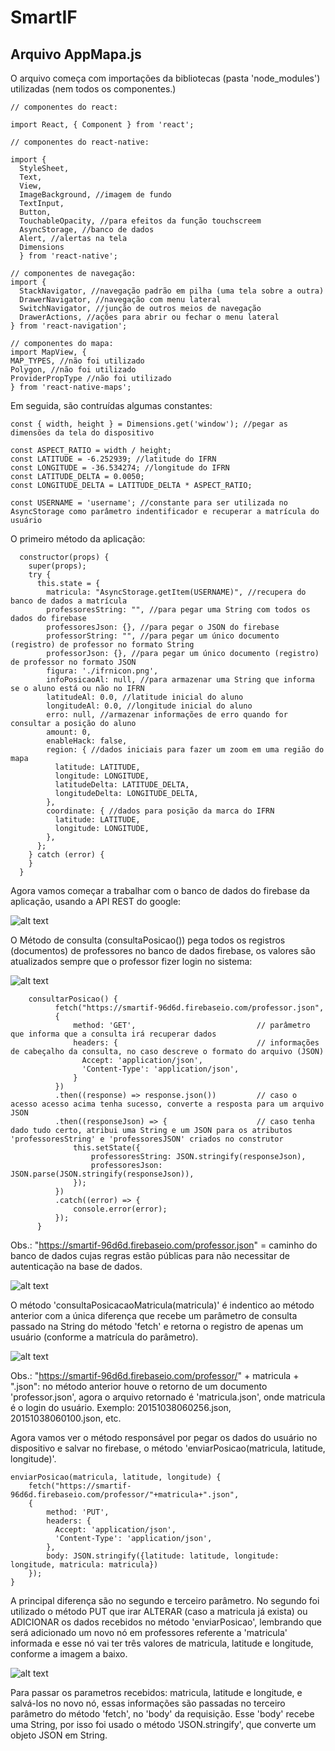 # SmartIF

## Arquivo AppMapa.js

O arquivo começa com importações da bibliotecas (pasta 'node_modules') utilizadas (nem todos os componentes.)

    // componentes do react:
    
    import React, { Component } from 'react';

    // componentes do react-native:
    
    import {
      StyleSheet, 
      Text, 
      View, 
      ImageBackground, //imagem de fundo
      TextInput, 
      Button, 
      TouchableOpacity, //para efeitos da função touchscreem
      AsyncStorage, //banco de dados
      Alert, //alertas na tela
      Dimensions 
      } from 'react-native';

    // componentes de navegação:
    import {
      StackNavigator, //navegação padrão em pilha (uma tela sobre a outra)
      DrawerNavigator, //navegação com menu lateral
      SwitchNavigator, //junção de outros meios de navegação
      DrawerActions, //ações para abrir ou fechar o menu lateral
    } from 'react-navigation';

    // componentes do mapa:
    import MapView, { 
    MAP_TYPES, //não foi utilizado
    Polygon, //não foi utilizado
    ProviderPropType //não foi utilizado
    } from 'react-native-maps';

Em seguida, são contruídas algumas constantes:

    const { width, height } = Dimensions.get('window'); //pegar as dimensões da tela do dispositivo

    const ASPECT_RATIO = width / height; 
    const LATITUDE = -6.252939; //latitude do IFRN
    const LONGITUDE = -36.534274; //longitude do IFRN
    const LATITUDE_DELTA = 0.0050;
    const LONGITUDE_DELTA = LATITUDE_DELTA * ASPECT_RATIO;

    const USERNAME = 'username'; //constante para ser utilizada no AsyncStorage como parâmetro indentificador e recuperar a matrícula do usuário

O primeiro método da aplicação:

      constructor(props) {
        super(props);
        try {
          this.state = {
            matricula: "AsyncStorage.getItem(USERNAME)", //recupera do banco de dados a matrícula
            professoresString: "", //para pegar uma String com todos os dados do firebase
            professoresJson: {}, //para pegar o JSON do firebase
            professorString: "", //para pegar um único documento (registro) de professor no formato String
            professorJson: {}, //para pegar um único documento (registro) de professor no formato JSON
            figura: './ifrnicon.png',
            infoPosicaoAl: null, //para armazenar uma String que informa se o aluno está ou não no IFRN
            latitudeAl: 0.0, //latitude inicial do aluno
            longitudeAl: 0.0, //longitude inicial do aluno
            erro: null, //armazenar informações de erro quando for consultar a posição do aluno
            amount: 0,
            enableHack: false,
            region: { //dados iniciais para fazer um zoom em uma região do mapa
              latitude: LATITUDE,
              longitude: LONGITUDE,
              latitudeDelta: LATITUDE_DELTA,
              longitudeDelta: LONGITUDE_DELTA,
            },
            coordinate: { //dados para posição da marca do IFRN
              latitude: LATITUDE,
              longitude: LONGITUDE,
            },
          };
        } catch (error) {
        }
      }
  
Agora vamos começar a trabalhar com o banco de dados do firebase da aplicação, usando a API REST do google:
  
  ![alt text](https://github.com/kairiroberto/smartif/blob/master/Captura1.JPG)
  
O Método de consulta (consultaPosicao()) pega todos os registros (documentos) de professores no banco de dados firebase, os valores são atualizados sempre que o professor fizer login no sistema:
  
  ![alt text](https://github.com/kairiroberto/smartif/blob/master/Captura2.JPG)
  
  
        consultarPosicao() {
              fetch("https://smartif-96d6d.firebaseio.com/professor.json",
              {
                  method: 'GET',                           // parâmetro que informa que a consulta irá recuperar dados
                  headers: {                               // informações de cabeçalho da consulta, no caso descreve o formato do arquivo (JSON)
                    Accept: 'application/json',
                    'Content-Type': 'application/json',
                  }
              })
              .then((response) => response.json())         // caso o acesso acesso acima tenha sucesso, converte a resposta para um arquivo JSON
              .then((responseJson) => {                    // caso tenha dado tudo certo, atribui uma String e um JSON para os atributos 'professoresString' e 'professoresJSON' criados no construtor
                  this.setState({                          
                      professoresString: JSON.stringify(responseJson),
                      professoresJson: JSON.parse(JSON.stringify(responseJson)),
                  });
              })
              .catch((error) => {
                  console.error(error);
              });
          }
  
Obs.: "https://smartif-96d6d.firebaseio.com/professor.json" = caminho do banco de dados cujas regras estão públicas para não necessitar de autenticação na base de dados.

![alt text](https://github.com/kairiroberto/smartif/blob/master/Captura4.JPG)

O método 'consultaPosicacaoMatricula(matricula)' é indentico ao método anterior com a única diferença que recebe um parâmetro de consulta passado na String do método 'fetch' e retorna o registro de apenas um usuário (conforme a matrícula do parâmetro).

![alt text](https://github.com/kairiroberto/smartif/blob/master/Captura3.JPG)

Obs.: "https://smartif-96d6d.firebaseio.com/professor/" + matricula + ".json": no método anterior houve o retorno de um documento 'professor.json', agora o arquivo retornado é 'matricula.json', onde matricula é o login do usuário. Exemplo: 20151038060256.json, 20151038060100.json, etc.

Agora vamos ver o método responsável por pegar os dados do usuário no dispositivo e salvar no firebase, o método 'enviarPosicao(matricula, latitude, longitude)'.

    enviarPosicao(matricula, latitude, longitude) {
        fetch("https://smartif-96d6d.firebaseio.com/professor/"+matricula+".json",
        {
            method: 'PUT',
            headers: {
              Accept: 'application/json',
              'Content-Type': 'application/json',
            },
            body: JSON.stringify({latitude: latitude, longitude: longitude, matricula: matricula})
        });
    }

A principal diferença são no segundo e terceiro parâmetro. No segundo foi utilizado o método PUT que irar ALTERAR (caso a matricula já exista) ou ADICIONAR os dados recebidos no método 'enviarPosicao', lembrando que será adicionado um novo nó em professores referente a 'matricula' informada e esse nó vai ter três valores de matricula, latitude e longitude, conforme a imagem a baixo.

![alt text](https://github.com/kairiroberto/smartif/blob/master/Captura3.JPG)

Para passar os parametros recebidos: matricula, latitude e longitude, e salvá-los no novo nó, essas informações são passadas no terceiro parâmetro do método 'fetch', no 'body' da requisição. Esse 'body' recebe uma String, por isso foi usado o método 'JSON.stringify', que converte um objeto JSON em String.


  
